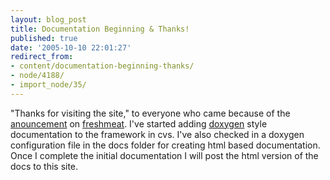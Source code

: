 ```yaml
---
layout: blog_post
title: Documentation Beginning & Thanks!
published: true
date: '2005-10-10 22:01:27'
redirect_from:
- content/documentation-beginning-thanks/
- node/4188/
- import_node/35/
---
```


"Thanks for visiting the site," to everyone who came because of the [anouncement](http://freshmeat.net/projects/emtpycrate/?branch_id=60911&release_id=208842) on [freshmeat](http://www.freshmeat.net). I've started adding [doxygen](http://www.doxygen.org) style documentation to the framework in cvs. I've also checked in a doxygen configuration file in the docs folder for creating html based documentation. Once I complete the initial documentation I will post the html version of the docs to this site.
